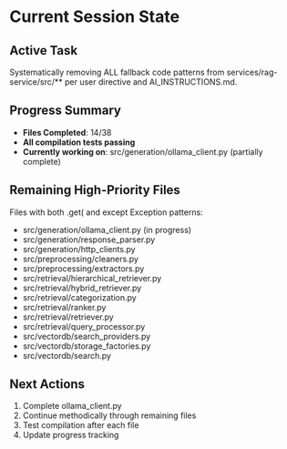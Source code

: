 # Current Session State

## Active Task
Systematically removing ALL fallback code patterns from services/rag-service/src/** per user directive and AI_INSTRUCTIONS.md.

## Progress Summary
- **Files Completed**: 14/38
- **All compilation tests passing**
- **Currently working on**: src/generation/ollama_client.py (partially complete)

## Remaining High-Priority Files
Files with both .get( and except Exception patterns:
- src/generation/ollama_client.py (in progress)
- src/generation/response_parser.py
- src/generation/http_clients.py
- src/preprocessing/cleaners.py
- src/preprocessing/extractors.py
- src/retrieval/hierarchical_retriever.py
- src/retrieval/hybrid_retriever.py
- src/retrieval/categorization.py
- src/retrieval/ranker.py
- src/retrieval/retriever.py
- src/retrieval/query_processor.py
- src/vectordb/search_providers.py
- src/vectordb/storage_factories.py
- src/vectordb/search.py

## Next Actions
1. Complete ollama_client.py
2. Continue methodically through remaining files
3. Test compilation after each file
4. Update progress tracking
